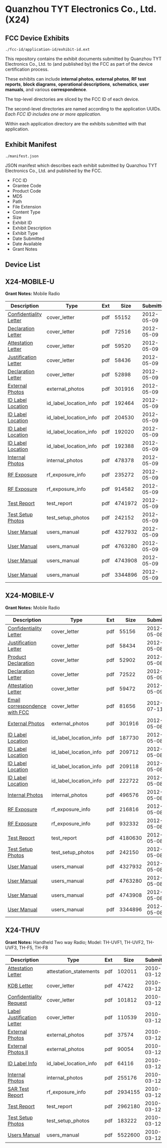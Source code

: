 # Quanzhou TYT Electronics Co., Ltd. (X24)
## FCC Device Exhibits

```
./fcc-id/application-id/exhibit-id.ext
```

This repository contains the exhibit documents submitted by Quanzhou TYT Electronics Co., Ltd. to (and published by) the FCC as part of the device certification process.

These exhibits can include **internal photos**, **external photos**, **RF test reports**, **block diagrams**, **operational descriptions**, **schematics**, **user manuals**, and various **correspondence**.

The top-level directories are sliced by the FCC ID of each device.

The second-level directories are named according to the application UUIDs. *Each FCC ID includes one or more application.*

Within each application directory are the exhibits submitted with that application. 

## Exhibit Manifest

```
./manifest.json
```

JSON manifest which describes each exhibit submitted by Quanzhou TYT Electronics Co., Ltd. and published by the FCC.

- FCC ID
- Grantee Code
- Product Code
- MD5
- Path
- File Extension
- Content Type
- Size
- Exhibit ID
- Exhibit Description
- Exhibit Type
- Date Submitted
- Date Available
- Grant Notes

## Device List
## X24-MOBILE-U
**Grant Notes:** Mobile Radio

| Description | Type | Ext | Size | Submitted | Available |
| ----------- | ---- | --- | ---- | --------- | --------- |
| [Confidentiality Letter](X24-MOBILE-U/134174b68f141f6673c4d7d6fac75220/1693152.pdf) | cover_letter | pdf | 55152 | 2012-05-09 | 2012-05-09 |
| [Declaration Letter](X24-MOBILE-U/134174b68f141f6673c4d7d6fac75220/1693153.pdf) | cover_letter | pdf | 72516 | 2012-05-09 | 2012-05-09 |
| [Attestation Letter](X24-MOBILE-U/134174b68f141f6673c4d7d6fac75220/1693155.pdf) | cover_letter | pdf | 59520 | 2012-05-09 | 2012-05-09 |
| [Justification Letter](X24-MOBILE-U/134174b68f141f6673c4d7d6fac75220/1693157.pdf) | cover_letter | pdf | 58436 | 2012-05-09 | 2012-05-09 |
| [Declaration Letter](X24-MOBILE-U/134174b68f141f6673c4d7d6fac75220/1693175.pdf) | cover_letter | pdf | 52898 | 2012-05-09 | 2012-05-09 |
| [External Photos](X24-MOBILE-U/134174b68f141f6673c4d7d6fac75220/1693154.pdf) | external_photos | pdf | 301916 | 2012-05-09 | 2012-05-09 |
| [ID Label Location](X24-MOBILE-U/134174b68f141f6673c4d7d6fac75220/1693158.pdf) | id_label_location_info | pdf | 192464 | 2012-05-09 | 2012-05-09 |
| [ID Label Location](X24-MOBILE-U/134174b68f141f6673c4d7d6fac75220/1693159.pdf) | id_label_location_info | pdf | 204530 | 2012-05-09 | 2012-05-09 |
| [ID Label Location](X24-MOBILE-U/134174b68f141f6673c4d7d6fac75220/1693160.pdf) | id_label_location_info | pdf | 192020 | 2012-05-09 | 2012-05-09 |
| [ID Label Location](X24-MOBILE-U/134174b68f141f6673c4d7d6fac75220/1693174.pdf) | id_label_location_info | pdf | 192388 | 2012-05-09 | 2012-05-09 |
| [Internal Photos](X24-MOBILE-U/134174b68f141f6673c4d7d6fac75220/1693156.pdf) | internal_photos | pdf | 478378 | 2012-05-09 | 2012-05-09 |
| [RF Exposure](X24-MOBILE-U/134174b68f141f6673c4d7d6fac75220/1693178.pdf) | rf_exposure_info | pdf | 235272 | 2012-05-09 | 2012-05-09 |
| [RF Exposure](X24-MOBILE-U/134174b68f141f6673c4d7d6fac75220/1693179.pdf) | rf_exposure_info | pdf | 914582 | 2012-05-09 | 2012-05-09 |
| [Test Report](X24-MOBILE-U/134174b68f141f6673c4d7d6fac75220/1693177.pdf) | test_report | pdf | 4741972 | 2012-05-09 | 2012-05-09 |
| [Test Setup Photos](X24-MOBILE-U/134174b68f141f6673c4d7d6fac75220/1693176.pdf) | test_setup_photos | pdf | 242152 | 2012-05-09 | 2012-05-09 |
| [User Manual](X24-MOBILE-U/134174b68f141f6673c4d7d6fac75220/1692462.pdf) | users_manual | pdf | 4327932 | 2012-05-09 | 2012-05-09 |
| [User Manual](X24-MOBILE-U/134174b68f141f6673c4d7d6fac75220/1692463.pdf) | users_manual | pdf | 4763280 | 2012-05-09 | 2012-05-09 |
| [User Manual](X24-MOBILE-U/134174b68f141f6673c4d7d6fac75220/1692464.pdf) | users_manual | pdf | 4743908 | 2012-05-09 | 2012-05-09 |
| [User Manual](X24-MOBILE-U/134174b68f141f6673c4d7d6fac75220/1692465.pdf) | users_manual | pdf | 3344896 | 2012-05-09 | 2012-05-09 |
## X24-MOBILE-V
**Grant Notes:** Mobile Radio

| Description | Type | Ext | Size | Submitted | Available |
| ----------- | ---- | --- | ---- | --------- | --------- |
| [Confidentiality Letter](X24-MOBILE-V/df95646186ef85c75cb98d6f3e4d26a7/1692437.pdf) | cover_letter | pdf | 55156 | 2012-05-08 | 2012-05-08 |
| [Justification Letter](X24-MOBILE-V/df95646186ef85c75cb98d6f3e4d26a7/1692441.pdf) | cover_letter | pdf | 58434 | 2012-05-08 | 2012-05-08 |
| [Product Declaration](X24-MOBILE-V/df95646186ef85c75cb98d6f3e4d26a7/1692457.pdf) | cover_letter | pdf | 52902 | 2012-05-08 | 2012-05-08 |
| [Declaration Letter](X24-MOBILE-V/df95646186ef85c75cb98d6f3e4d26a7/1693216.pdf) | cover_letter | pdf | 72522 | 2012-05-09 | 2012-05-08 |
| [Attestation Letter](X24-MOBILE-V/df95646186ef85c75cb98d6f3e4d26a7/1693217.pdf) | cover_letter | pdf | 59472 | 2012-05-09 | 2012-05-08 |
| [Email correspondence with FCC](X24-MOBILE-V/df95646186ef85c75cb98d6f3e4d26a7/1740915.pdf) | cover_letter | pdf | 81656 | 2012-07-11 | 2012-05-08 |
| [External Photos](X24-MOBILE-V/df95646186ef85c75cb98d6f3e4d26a7/1692438.pdf) | external_photos | pdf | 301916 | 2012-05-08 | 2012-05-08 |
| [ID Label Location](X24-MOBILE-V/df95646186ef85c75cb98d6f3e4d26a7/1692442.pdf) | id_label_location_info | pdf | 187730 | 2012-05-08 | 2012-05-08 |
| [ID Label Location](X24-MOBILE-V/df95646186ef85c75cb98d6f3e4d26a7/1692443.pdf) | id_label_location_info | pdf | 209712 | 2012-05-08 | 2012-05-08 |
| [ID Label Location](X24-MOBILE-V/df95646186ef85c75cb98d6f3e4d26a7/1692444.pdf) | id_label_location_info | pdf | 209118 | 2012-05-08 | 2012-05-08 |
| [ID Label Location](X24-MOBILE-V/df95646186ef85c75cb98d6f3e4d26a7/1692445.pdf) | id_label_location_info | pdf | 222722 | 2012-05-08 | 2012-05-08 |
| [Internal Photos](X24-MOBILE-V/df95646186ef85c75cb98d6f3e4d26a7/1692440.pdf) | internal_photos | pdf | 496576 | 2012-05-08 | 2012-05-08 |
| [RF Exposure](X24-MOBILE-V/df95646186ef85c75cb98d6f3e4d26a7/1692460.pdf) | rf_exposure_info | pdf | 216816 | 2012-05-08 | 2012-05-08 |
| [RF Exposure](X24-MOBILE-V/df95646186ef85c75cb98d6f3e4d26a7/1692461.pdf) | rf_exposure_info | pdf | 932332 | 2012-05-08 | 2012-05-08 |
| [Test Report](X24-MOBILE-V/df95646186ef85c75cb98d6f3e4d26a7/1692459.pdf) | test_report | pdf | 4180630 | 2012-05-08 | 2012-05-08 |
| [Test Setup Photos](X24-MOBILE-V/df95646186ef85c75cb98d6f3e4d26a7/1692458.pdf) | test_setup_photos | pdf | 242150 | 2012-05-08 | 2012-05-08 |
| [User Manual](X24-MOBILE-V/df95646186ef85c75cb98d6f3e4d26a7/1692462.pdf) | users_manual | pdf | 4327932 | 2012-05-08 | 2012-05-08 |
| [User Manual](X24-MOBILE-V/df95646186ef85c75cb98d6f3e4d26a7/1692463.pdf) | users_manual | pdf | 4763280 | 2012-05-08 | 2012-05-08 |
| [User Manual](X24-MOBILE-V/df95646186ef85c75cb98d6f3e4d26a7/1692464.pdf) | users_manual | pdf | 4743908 | 2012-05-08 | 2012-05-08 |
| [User Manual](X24-MOBILE-V/df95646186ef85c75cb98d6f3e4d26a7/1692465.pdf) | users_manual | pdf | 3344896 | 2012-05-08 | 2012-05-08 |
## X24-THUV
**Grant Notes:** Handheld Two way Radio; Model: TH-UVF1, TH-UVF2, TH-UVF3, TH-F5, TH-F8

| Description | Type | Ext | Size | Submitted | Available |
| ----------- | ---- | --- | ---- | --------- | --------- |
| [Attestation Letter](X24-THUV/4e710760a6c8a58b2d03bfaaeb556f79/1251534.pdf) | attestation_statements | pdf | 102011 | 2010-03-12 | 2010-03-12 |
| [KDB Letter](X24-THUV/4e710760a6c8a58b2d03bfaaeb556f79/1251532.pdf) | cover_letter | pdf | 47422 | 2010-03-12 | 2010-03-12 |
| [Confidentiality Request](X24-THUV/4e710760a6c8a58b2d03bfaaeb556f79/1251536.pdf) | cover_letter | pdf | 101812 | 2010-03-12 | 2010-03-12 |
| [Label Justification Letter](X24-THUV/4e710760a6c8a58b2d03bfaaeb556f79/1251543.pdf) | cover_letter | pdf | 110539 | 2010-03-12 | 2010-03-12 |
| [External Photos](X24-THUV/4e710760a6c8a58b2d03bfaaeb556f79/1251533.pdf) | external_photos | pdf | 37574 | 2010-03-12 | 2010-03-12 |
| [External Photos II](X24-THUV/4e710760a6c8a58b2d03bfaaeb556f79/1251540.pdf) | external_photos | pdf | 90054 | 2010-03-12 | 2010-03-12 |
| [ID Label Info](X24-THUV/4e710760a6c8a58b2d03bfaaeb556f79/1251541.pdf) | id_label_location_info | pdf | 64116 | 2010-03-12 | 2010-03-12 |
| [Internal Photos](X24-THUV/4e710760a6c8a58b2d03bfaaeb556f79/1251542.pdf) | internal_photos | pdf | 255176 | 2010-03-12 | 2010-03-12 |
| [SAR Test Report](X24-THUV/4e710760a6c8a58b2d03bfaaeb556f79/1251537.pdf) | rf_exposure_info | pdf | 2934155 | 2010-03-12 | 2010-03-12 |
| [Test Report](X24-THUV/4e710760a6c8a58b2d03bfaaeb556f79/1251538.pdf) | test_report | pdf | 2962180 | 2010-03-12 | 2010-03-12 |
| [Test Setup Photos](X24-THUV/4e710760a6c8a58b2d03bfaaeb556f79/1251546.pdf) | test_setup_photos | pdf | 183222 | 2010-03-12 | 2010-03-12 |
| [Users Manual](X24-THUV/4e710760a6c8a58b2d03bfaaeb556f79/1251539.pdf) | users_manual | pdf | 5522600 | 2010-03-12 | 2010-03-12 |
